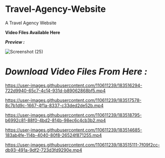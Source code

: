 # Travel-Agency-Website
A Travel Agency Website

<b>Video Files Available Here</b>

<b><i>Preview :</i></b>

![Screenshot (25)](https://user-images.githubusercontent.com/110611239/183511905-e3de536d-de14-4dc6-a480-4885c972ccaa.png)






# <b><i>Download Video Files From Here :</i></b>









https://user-images.githubusercontent.com/110611239/183516294-722d9940-65c7-4c14-931d-b89062868bf5.mp4


https://user-images.githubusercontent.com/110611239/183517578-8c7b1d9c-1667-4f1a-8337-c33ded2de52b.mp4



https://user-images.githubusercontent.com/110611239/183518795-b6992c81-88f0-4bd2-814b-98ec6c4cb3b2.mp4

https://user-images.githubusercontent.com/110611239/183514685-183ab4fe-114b-4040-80f8-26524f871255.mp4

https://user-images.githubusercontent.com/110611239/183515111-7f09f2cc-db93-491a-9df2-723d3fd9290e.mp4



